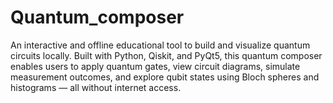 # Quantum_composer
An interactive and offline educational tool to build and visualize quantum circuits locally. Built with Python, Qiskit, and PyQt5, this quantum composer enables users to apply quantum gates, view circuit diagrams, simulate measurement outcomes, and explore qubit states using Bloch spheres and histograms — all without internet access.
